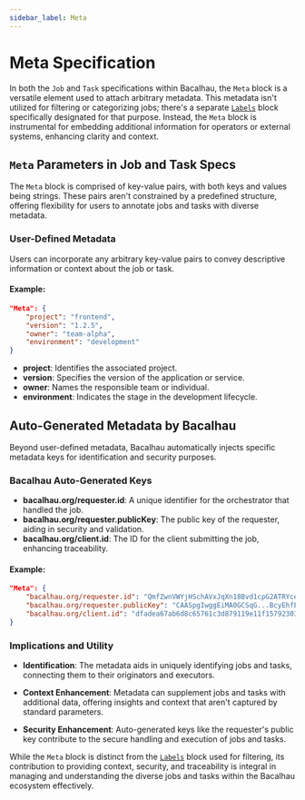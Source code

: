 ```yaml
---
sidebar_label: Meta
---
```


# Meta Specification

In both the `Job` and `Task` specifications within Bacalhau, the `Meta` block is a versatile element used to attach arbitrary metadata. This metadata isn't utilized for filtering or categorizing jobs; there's a separate [`Labels`](./label) block specifically designated for that purpose. Instead, the `Meta` block is instrumental for embedding additional information for operators or external systems, enhancing clarity and context.

## `Meta` Parameters in Job and Task Specs

The `Meta` block is comprised of key-value pairs, with both keys and values being strings. These pairs aren't constrained by a predefined structure, offering flexibility for users to annotate jobs and tasks with diverse metadata.

### User-Defined Metadata

Users can incorporate any arbitrary key-value pairs to convey descriptive information or context about the job or task.

#### Example:

```json
"Meta": {
    "project": "frontend",
    "version": "1.2.5",
    "owner": "team-alpha",
    "environment": "development"
}
```

- **project**: Identifies the associated project.
- **version**: Specifies the version of the application or service.
- **owner**: Names the responsible team or individual.
- **environment**: Indicates the stage in the development lifecycle.

## Auto-Generated Metadata by Bacalhau

Beyond user-defined metadata, Bacalhau automatically injects specific metadata keys for identification and security purposes.

### Bacalhau Auto-Generated Keys

- **bacalhau.org/requester.id**: A unique identifier for the orchestrator that handled the job.
- **bacalhau.org/requester.publicKey**: The public key of the requester, aiding in security and validation.
- **bacalhau.org/client.id**: The ID for the client submitting the job, enhancing traceability.

#### Example:

```json
"Meta": {
    "bacalhau.org/requester.id": "QmfZwnVWYjHSchAVxJqXn18Bvd1cpG2ATRYceBBvUGZf2f",
    "bacalhau.org/requester.publicKey": "CAASpgIwggEiMA0GCSqG...BcyEhfEZKnAgMBAAE=",
    "bacalhau.org/client.id": "dfadea67ab6d8c65761c3d879119e11f157923036f945d969d19a51066dc663a"
}
```

### Implications and Utility

- **Identification**: The metadata aids in uniquely identifying jobs and tasks, connecting them to their originators and executors.

- **Context Enhancement**: Metadata can supplement jobs and tasks with additional data, offering insights and context that aren't captured by standard parameters.

- **Security Enhancement**: Auto-generated keys like the requester's public key contribute to the secure handling and execution of jobs and tasks.

While the `Meta` block is distinct from the [`Labels`](./label) block used for filtering, its contribution to providing context, security, and traceability is integral in managing and understanding the diverse jobs and tasks within the Bacalhau ecosystem effectively.
